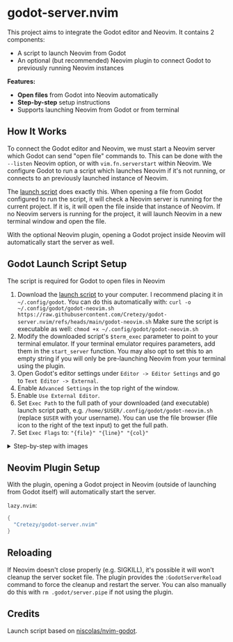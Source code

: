 # godot-server.nvim

This project aims to integrate the Godot editor and Neovim. It contains 2 components:

- A script to launch Neovim from Godot
- An optional (but recommended) Neovim plugin to connect Godot to previously running Neovim instances

**Features:**

- **Open files** from Godot into Neovim automatically
- **Step-by-step** setup instructions
- Supports launching Neovim from Godot or from terminal

## How It Works

To connect the Godot editor and Neovim, we must start a Neovim server which Godot can send "open file" commands to. This can be done with the `--listen` Neovim option, or with `vim.fn.serverstart` within Neovim. We configure Godot to run a script which launches Neovim if it's not running, or connects to an previously launched instance of Neovim.

The [launch script](./godot-nvim.sh) does exactly this. When opening a file from Godot configured to run the script, it will check a Neovim server is running for the current project. If it is, it will open the file inside that instance of Neovim. If no Neovim servers is running for the project, it will launch Neovim in a new terminal window and open the file.

With the optional Neovim plugin, opening a Godot project inside Neovim will automatically start the server as well.

## Godot Launch Script Setup

The script is required for Godot to open files in Neovim

1. Download the [launch script](./godot-neovim.sh) to your computer.
   I recommend placing it in `~/.config/godot`. You can do this automatically with: `curl -o ~/.config/godot/godot-neovim.sh https://raw.githubusercontent.com/Cretezy/godot-server.nvim/refs/heads/main/godot-neovim.sh`
   Make sure the script is executable as well: `chmod +x ~/.config/godot/godot-neovim.sh`
1. Modify the downloaded script's `$term_exec` parameter to point to your terminal emulator. If your terminal emulator requires parameters, add them in the `start_server` function.
   You may also opt to set this to an empty string if you will only be pre-launching Neovim from your terminal using the plugin.
1. Open Godot's editor settings under `Editor -> Editor Settings` and go to `Text Editor -> External`.
1. Enable `Advanced Settings` in the top right of the window.
1. Enable `Use External Editor`.
1. Set `Exec Path` to the full path of your downloaded (and executable) launch script path, e.g. `/home/$USER/.config/godot/godot-neovim.sh` (replace `$USER` with your username).
   You can use the file browser (file icon to the right of the text input) to get the full path.
1. Set `Exec Flags` to: `"{file}" "{line}" "{col}"`

<details>
   <summary>Step-by-step with images</summary>

   1. Download the [launch script](./godot-neovim.sh) to your computer.
   ![image](https://github.com/user-attachments/assets/1436da2f-95b3-488f-8e92-fc8eb5e7ac83)

1. Modify the downloaded script's `$term_exec`
   ![image](https://github.com/user-attachments/assets/7c4b2683-bb62-4167-986f-953f4c8b35c2)
   ![image](https://github.com/user-attachments/assets/4d801358-d5fa-4662-8aa9-d31ecac4e9da)

1. Open Godot's text editor settings and configure editor
   ![image](https://github.com/user-attachments/assets/d66d4179-3515-432d-8c33-46c188751b75)
   ![image](https://github.com/user-attachments/assets/62b7fff3-958d-4926-92b0-db59c0bfd014)

</details>

## Neovim Plugin Setup

With the plugin, opening a Godot project in Neovim (outside of launching from Godot itself) will automatically start the server.

`lazy.nvim`:

```lua
{
  "Cretezy/godot-server.nvim"
}
```

## Reloading

If Neovim doesn't close properly (e.g. SIGKILL), it's possible it will won't cleanup the server socket file. The plugin provides the `:GodotServerReload` command to force the cleanup and restart the server. You can also manually do this with `rm .godot/server.pipe` if not using the plugin.

## Credits

Launch script based on [niscolas/nvim-godot](https://github.com/niscolas/nvim-godot).
